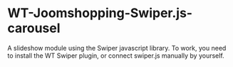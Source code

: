 # WT-Joomshopping-Swiper.js-carousel
A slideshow module using the Swiper javascript library. To work, you need to install the WT Swiper plugin, or connect swiper.js  manually by yourself. 
